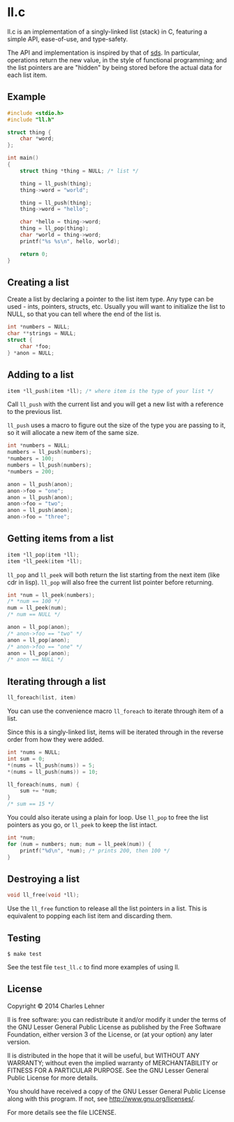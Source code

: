 # ll.c

ll.c is an implementation of a singly-linked list (stack) in C, featuring
a simple API, ease-of-use, and type-safety.

The API and implementation is inspired by that of
[sds](https://github.com/antirez/sds). In particular, operations return
the new value, in the style of functional programming; and the list pointers are
are "hidden" by being stored before the actual data for each list item.

## Example

```c
#include <stdio.h>
#include "ll.h"

struct thing {
    char *word;
};

int main()
{
    struct thing *thing = NULL; /* list */

    thing = ll_push(thing);
    thing->word = "world";

    thing = ll_push(thing);
    thing->word = "hello";

    char *hello = thing->word;
    thing = ll_pop(thing);
    char *world = thing->word;
    printf("%s %s\n", hello, world);

    return 0;
}
```

## Creating a list

Create a list by declaring a pointer to the list item type. Any type can be
used - ints, pointers, structs, etc. Usually you will want to initialize the
list to NULL, so that you can tell where the end of the list is.

```c
int *numbers = NULL;
char **strings = NULL;
struct {
	char *foo;
} *anon = NULL;
```

## Adding to a list

```c
item *ll_push(item *ll); /* where item is the type of your list */
```

Call `ll_push` with the current list and you will get a new list with a
reference to the previous list.

`ll_push` uses a macro to figure out the size of the type you are passing to it,
so it will allocate a new item of the same size.

```c
int *numbers = NULL;
numbers = ll_push(numbers);
*numbers = 100;
numbers = ll_push(numbers);
*numbers = 200;

anon = ll_push(anon);
anon->foo = "one";
anon = ll_push(anon);
anon->foo = "two";
anon = ll_push(anon);
anon->foo = "three";
```

## Getting items from a list

```c
item *ll_pop(item *ll);
item *ll_peek(item *ll);
```

`ll_pop` and `ll_peek` will both return the list starting from the next item
(like cdr in lisp). `ll_pop` will also free the current list pointer before
returning.

```c
int *num = ll_peek(numbers);
/* *num == 100 */
num = ll_peek(num);
/* num == NULL */

anon = ll_pop(anon);
/* anon->foo == "two" */
anon = ll_pop(anon);
/* anon->foo == "one" */
anon = ll_pop(anon);
/* anon == NULL */

```

## Iterating through a list

```c
ll_foreach(list, item)
```

You can use the convenience macro `ll_foreach` to iterate through item of a
list.

Since this is a singly-linked list, items will be iterated
through in the reverse order from how they were added.

```c
int *nums = NULL;
int sum = 0;
*(nums = ll_push(nums)) = 5;
*(nums = ll_push(nums)) = 10;

ll_foreach(nums, num) {
	sum += *num;
}
/* sum == 15 */
```

You could also iterate using a plain for loop. Use `ll_pop` to free the list
pointers as you go, or `ll_peek` to keep the list intact.

```c
int *num;
for (num = numbers; num; num = ll_peek(num)) {
	printf("%d\n", *num); /* prints 200, then 100 */
}
```

## Destroying a list

```c
void ll_free(void *ll);
```
Use the `ll_free` function to release all the list pointers in a list. This is
equivalent to popping each list item and discarding them.

## Testing

    $ make test

See the test file `test_ll.c` to find more examples of using ll.

## License

Copyright © 2014 Charles Lehner

ll is free software: you can redistribute it and/or modify it under
the terms of the GNU Lesser General Public License as published by the
Free Software Foundation, either version 3 of the License, or (at your
option) any later version.

ll is distributed in the hope that it will be useful,
but WITHOUT ANY WARRANTY; without even the implied warranty of
MERCHANTABILITY or FITNESS FOR A PARTICULAR PURPOSE.  See the
GNU Lesser General Public License for more details.

You should have received a copy of the GNU Lesser General Public License
along with this program.  If not, see <http://www.gnu.org/licenses/>.

For more details see the file LICENSE.
